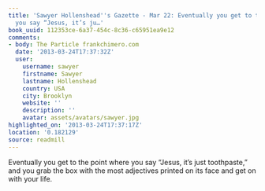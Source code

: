 ```yaml
---
title: 'Sawyer Hollenshead''s Gazette - Mar 22: Eventually you get to the point where
  you say “Jesus, it’s ju…'
book_uuid: 112353ce-6a37-454c-8c36-c65951ea9e12
comments:
- body: The Particle frankchimero.com
  date: '2013-03-24T17:37:32Z'
  user:
    username: sawyer
    firstname: Sawyer
    lastname: Hollenshead
    country: USA
    city: Brooklyn
    website: ''
    description: ''
    avatar: assets/avatars/sawyer.jpg
highlighted_on: '2013-03-24T17:37:17Z'
location: '0.182129'
source: readmill
---
```


Eventually you get to the point where you say “Jesus, it’s just toothpaste,” and you grab the box with the most adjectives printed on its face and get on with your life.